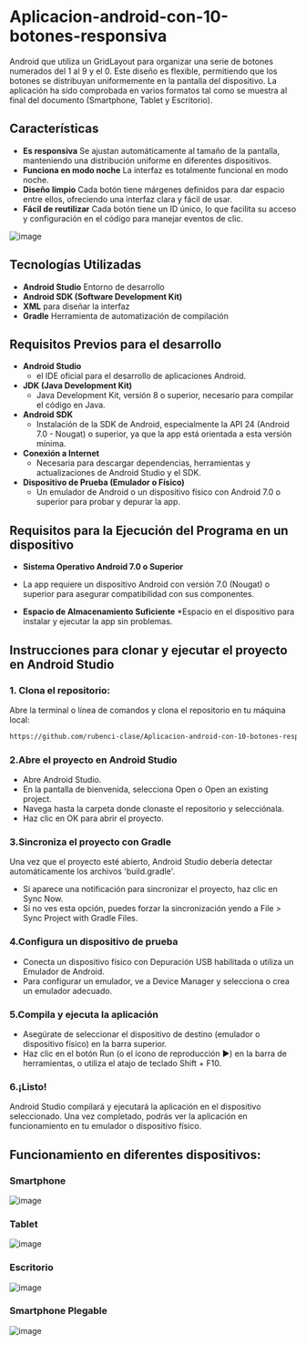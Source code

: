 # Aplicacion-android-con-10-botones-responsiva
Android que utiliza un GridLayout para organizar una serie de botones numerados del 1 al 9 y el 0. Este diseño es flexible, permitiendo que los botones se distribuyan uniformemente en la pantalla del dispositivo.
La aplicación ha sido comprobada en varios formatos tal como se muestra al final del documento (Smartphone, Tablet y Escritorio).

## Características
- **Es responsiva** Se ajustan automáticamente al tamaño de la pantalla, manteniendo una distribución uniforme en diferentes dispositivos.
- **Funciona en modo noche** La interfaz es totalmente funcional en modo noche.
- **Diseño limpio** Cada botón tiene márgenes definidos para dar espacio entre ellos, ofreciendo una interfaz clara y fácil de usar.
- **Fácil de reutilizar** Cada botón tiene un ID único, lo que facilita su acceso y configuración en el código para manejar eventos de clic.

![image](https://github.com/user-attachments/assets/96e4c809-fa8f-468c-adfd-a087c6661f71)

## Tecnologías Utilizadas
- **Android Studio** Entorno de desarrollo
- **Android SDK (Software Development Kit)** 
- **XML** para diseñar la interfaz
- **Gradle** Herramienta de automatización de compilación

## Requisitos Previos para el desarrollo
- **Android Studio**
  * el IDE oficial para el desarrollo de aplicaciones Android.
- **JDK (Java Development Kit)**
  * Java Development Kit, versión 8 o superior, necesario para compilar el código en Java.
- **Android SDK**
  * Instalación de la SDK de Android, especialmente la API 24 (Android 7.0 - Nougat) o superior, ya que la app está orientada a esta versión mínima.
- **Conexión a Internet**
  * Necesaria para descargar dependencias, herramientas y actualizaciones de Android Studio y el SDK.
- **Dispositivo de Prueba (Emulador o Físico)**
  * Un emulador de Android o un dispositivo físico con Android 7.0 o superior para probar y depurar la app.

## Requisitos para la Ejecución del Programa en un dispositivo
- **Sistema Operativo Android 7.0 o Superior**
* La app requiere un dispositivo Android con versión 7.0 (Nougat) o superior para asegurar compatibilidad con sus componentes.
- **Espacio de Almacenamiento Suficiente**
*Espacio en el dispositivo para instalar y ejecutar la app sin problemas.

## Instrucciones para clonar y ejecutar el proyecto en Android Studio
### 1. Clona el repositorio:
Abre la terminal o línea de comandos y clona el repositorio en tu máquina local:
   ```bash
   https://github.com/rubenci-clase/Aplicacion-android-con-10-botones-responsiva.git
```
### 2.Abre el proyecto en Android Studio
* Abre Android Studio.
* En la pantalla de bienvenida, selecciona Open o Open an existing project.
* Navega hasta la carpeta donde clonaste el repositorio y selecciónala.
* Haz clic en OK para abrir el proyecto.

### 3.Sincroniza el proyecto con Gradle
Una vez que el proyecto esté abierto, Android Studio debería detectar automáticamente los archivos 'build.gradle'.
* Si aparece una notificación para sincronizar el proyecto, haz clic en Sync Now.
* Si no ves esta opción, puedes forzar la sincronización yendo a File > Sync Project with Gradle Files.

### 4.Configura un dispositivo de prueba
* Conecta un dispositivo físico con Depuración USB habilitada o utiliza un Emulador de Android.
* Para configurar un emulador, ve a Device Manager y selecciona o crea un emulador adecuado.

### 5.Compila y ejecuta la aplicación
* Asegúrate de seleccionar el dispositivo de destino (emulador o dispositivo físico) en la barra superior.
* Haz clic en el botón Run (o el ícono de reproducción ▶️) en la barra de herramientas, o utiliza el atajo de teclado Shift + F10.

### 6.¡Listo!
Android Studio compilará y ejecutará la aplicación en el dispositivo seleccionado. Una vez completado, podrás ver la aplicación en funcionamiento en tu emulador o dispositivo físico.

## Funcionamiento en diferentes dispositivos:
### **Smartphone**
![image](https://github.com/user-attachments/assets/96e4c809-fa8f-468c-adfd-a087c6661f71)

### **Tablet**
![image](https://github.com/user-attachments/assets/aea60296-4cd9-4dc2-b4a9-760cfd780977)

### **Escritorio**
![image](https://github.com/user-attachments/assets/645ae9fa-7c93-4d94-8ca0-fb90ff030a0e)

### **Smartphone Plegable**
![image](https://github.com/user-attachments/assets/8ea01290-b8b5-4806-b1b3-774832feb28c)
